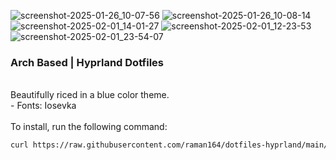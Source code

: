 ![screenshot-2025-01-26_10-07-56](https://github.com/user-attachments/assets/e1e41b7b-49d4-4dd3-bb8c-546a11ce4a03)
![screenshot-2025-01-26_10-08-14](https://github.com/user-attachments/assets/430d0fb6-6467-41e1-8090-fd0e8945a702)
![screenshot-2025-02-01_14-01-27](https://github.com/user-attachments/assets/b1b527a4-47ca-411c-8ffd-4ee0db3a399e)
![screenshot-2025-02-01_12-23-53](https://github.com/user-attachments/assets/696f6612-8e42-43ca-9d33-68dfb71e010b)
![screenshot-2025-02-01_23-54-07](https://github.com/user-attachments/assets/d4cc7cb5-10e6-409a-b303-6cd22dcc25d7)


### Arch Based | Hyprland Dotfiles
<br>
Beautifully riced in a blue color theme.
<br>
 - Fonts: Iosevka
<br>
<br>
To install, run the following command:

```bash
curl https://raw.githubusercontent.com/raman164/dotfiles-hyprland/main/install.sh | bash

